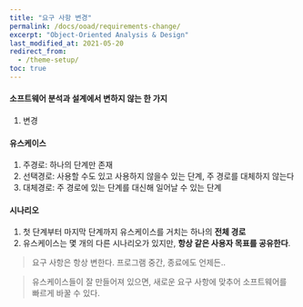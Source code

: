```yaml
---
title: "요구 사항 변경"
permalink: /docs/ooad/requirements-change/
excerpt: "Object-Oriented Analysis & Design"
last_modified_at: 2021-05-20
redirect_from:
  - /theme-setup/ 
toc: true
---
```

#### 소프트웨어 분석과 설계에서 변하지 않는 한 가지
1. 변경
   
#### 유스케이스
1. 주경로: 하나의 단계만 존재
2. 선택경로: 사용할 수도 있고 사용하지 않을수 있는 단계, 주 경로를 대체하지 않는다
3. 대체경로: 주 경로에 있는 단계를 대신해 일어날 수 있는 단계
   
#### 시나리오
1. 첫 단계부터 마지막 단계까지 유스케이스를 거치는 하나의 __전체 경로__
2. 유스케이스는 몇 개의 다른 시나리오가 있지만, __항상 같은 사용자 목표를 공유한다__.

> 요구 사항은 항상 변한다. 프로그램 중간, 종료에도 언제든..

> 유스케이스들이 잘 만들어져 있으면, 새로운 요구 사항에 맞추어 소프트웨어를 빠르게 바꿀 수 있다.